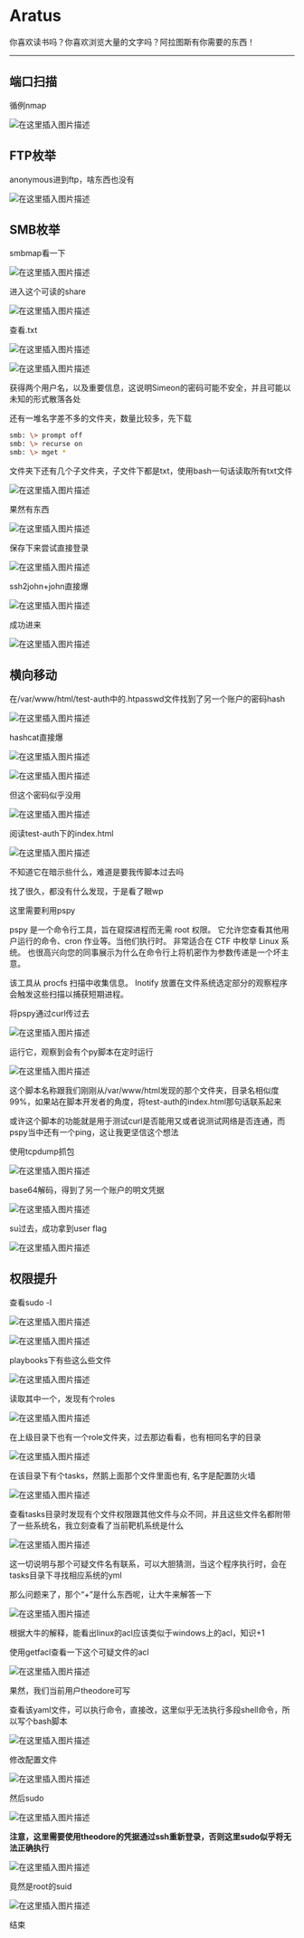 # Aratus

你喜欢读书吗？你喜欢浏览大量的文字吗？阿拉图斯有你需要的东西！

---

## 端口扫描

循例nmap

![在这里插入图片描述](https://img-blog.csdnimg.cn/71ae33d318dd4ab0a8d9c98025f32119.png)

## FTP枚举

anonymous进到ftp，啥东西也没有

![在这里插入图片描述](https://img-blog.csdnimg.cn/36ae581573cd4473968782df755698e6.png)

## SMB枚举

smbmap看一下

![在这里插入图片描述](https://img-blog.csdnimg.cn/e1dc9314dd56471d8d9f645be106d530.png)

进入这个可读的share

![在这里插入图片描述](https://img-blog.csdnimg.cn/c1c3ca3929ec42ec9a6a898bbe831424.png)

查看.txt

![在这里插入图片描述](https://img-blog.csdnimg.cn/8d77b7918e5c4696b57a849aaccc1304.png)

![在这里插入图片描述](https://img-blog.csdnimg.cn/0da96e5e7f544df78910990674f0e7bc.png)

获得两个用户名，以及重要信息，这说明Simeon的密码可能不安全，并且可能以未知的形式散落各处

还有一堆名字差不多的文件夹，数量比较多，先下载

```bash
smb: \> prompt off
smb: \> recurse on
smb: \> mget *
```

文件夹下还有几个子文件夹，子文件下都是txt，使用bash一句话读取所有txt文件

![在这里插入图片描述](https://img-blog.csdnimg.cn/4cf0c30bde3e4ead81dcdf284202778b.png)

果然有东西

![在这里插入图片描述](https://img-blog.csdnimg.cn/15fa809b098d450ba8f6e79249af2848.png)

保存下来尝试直接登录

![在这里插入图片描述](https://img-blog.csdnimg.cn/fb0b273272ca4d4882845b7bd734dbb5.png)

ssh2john+john直接爆

![在这里插入图片描述](https://img-blog.csdnimg.cn/a02b856d7fd24c4b953e78892b490dd1.png)

成功进来

![在这里插入图片描述](https://img-blog.csdnimg.cn/f84355457ca7406fba4bc03ed6b4747a.png)

## 横向移动

在/var/www/html/test-auth中的.htpasswd文件找到了另一个账户的密码hash

![在这里插入图片描述](https://img-blog.csdnimg.cn/99959e820e4b4dc7bdc655a75df065d6.png)

hashcat直接爆

![在这里插入图片描述](https://img-blog.csdnimg.cn/6c39a30d6a9a48a6877788340594beb0.png)

![在这里插入图片描述](https://img-blog.csdnimg.cn/71ff07b8d6934ea6b0442b6fe023c717.png)

但这个密码似乎没用

![在这里插入图片描述](https://img-blog.csdnimg.cn/94b7d87a3ed44797ac5d986e32023bab.png)

阅读test-auth下的index.html

![在这里插入图片描述](https://img-blog.csdnimg.cn/905a51323c224627b15aba46742371cb.png)

不知道它在暗示些什么，难道是要我传脚本过去吗

找了很久，都没有什么发现，于是看了眼wp

这里需要利用pspy

pspy 是一个命令行工具，旨在窥探进程而无需 root 权限。 它允许您查看其他用户运行的命令、cron 作业等。当他们执行时。 非常适合在 CTF 中枚举 Linux 系统。 也很高兴向您的同事展示为什么在命令行上将机密作为参数传递是一个坏主意。

该工具从 procfs 扫描中收集信息。 Inotify 放置在文件系统选定部分的观察程序会触发这些扫描以捕获短期进程。

将pspy通过curl传过去

![在这里插入图片描述](https://img-blog.csdnimg.cn/5a7ebf60d0a7460bb3e60993f72504f5.png)

运行它，观察到会有个py脚本在定时运行

![在这里插入图片描述](https://img-blog.csdnimg.cn/2bab29b14a6646c480e20300435c83ac.png)

这个脚本名称跟我们刚刚从/var/www/html发现的那个文件夹，目录名相似度99%，如果站在脚本开发者的角度，将test-auth的index.html那句话联系起来

或许这个脚本的功能就是用于测试curl是否能用又或者说测试网络是否连通，而pspy当中还有一个ping，这让我更坚信这个想法

使用tcpdump抓包

![在这里插入图片描述](https://img-blog.csdnimg.cn/976fce29f7484cc6bd10290dc5e2131b.png)

base64解码，得到了另一个账户的明文凭据

![在这里插入图片描述](https://img-blog.csdnimg.cn/affd0704ab1d4d32a58ead54c46551a8.png)

su过去，成功拿到user flag

![在这里插入图片描述](https://img-blog.csdnimg.cn/b232769f09b642febe458342b90ba2d6.png)

## 权限提升

查看sudo -l

![在这里插入图片描述](https://img-blog.csdnimg.cn/6a1de69fb11e435ab7d1260ee96a3056.png)

![在这里插入图片描述](https://img-blog.csdnimg.cn/030501b3798a4f1f8a2d88fed3180363.png)

playbooks下有些这么些文件

![在这里插入图片描述](https://img-blog.csdnimg.cn/bd9c7c9a27654a018e5f18b82ca2dc17.png)

读取其中一个，发现有个roles

![在这里插入图片描述](https://img-blog.csdnimg.cn/f4865bc94f60436a8d368736d7876a77.png)

在上级目录下也有一个role文件夹，过去那边看看，也有相同名字的目录

![在这里插入图片描述](https://img-blog.csdnimg.cn/c8054147f9e9486792b373bf9bbbb499.png)

在该目录下有个tasks，然鹅上面那个文件里面也有, 名字是配置防火墙

![在这里插入图片描述](https://img-blog.csdnimg.cn/40a642f42edf4a10b171849ee2d5e40f.png)

查看tasks目录时发现有个文件权限跟其他文件与众不同，并且这些文件名都附带了一些系统名，我立刻查看了当前靶机系统是什么

![在这里插入图片描述](https://img-blog.csdnimg.cn/edaef95dcdd64bb3a2018b0e7b338066.png)

这一切说明与那个可疑文件名有联系，可以大胆猜测，当这个程序执行时，会在tasks目录下寻找相应系统的yml

那么问题来了，那个“+”是什么东西呢，让大牛来解答一下

![在这里插入图片描述](https://img-blog.csdnimg.cn/6d47cbc0fff041a2a68148ec0d3e9fe9.png)

根据大牛的解释，能看出linux的acl应该类似于windows上的acl，知识+1

使用getfacl查看一下这个可疑文件的acl

![在这里插入图片描述](https://img-blog.csdnimg.cn/625509983a2d4e44b3006068c4d7ff26.png)

果然，我们当前用户theodore可写

查看该yaml文件，可以执行命令，直接改，这里似乎无法执行多段shell命令，所以写个bash脚本

![在这里插入图片描述](https://img-blog.csdnimg.cn/455de6c3b2934f208db0ab807b621d74.png)

修改配置文件

![在这里插入图片描述](https://img-blog.csdnimg.cn/4a1f7161293642698b35da18ccbc5417.png)

然后sudo

![在这里插入图片描述](https://img-blog.csdnimg.cn/b4aae5302e4e408180e0205813912385.png)

**注意，这里需要使用theodore的凭据通过ssh重新登录，否则这里sudo似乎将无法正确执行**

![在这里插入图片描述](https://img-blog.csdnimg.cn/868485e1c62f4313a461b9e0a4c3520f.png)

竟然是root的suid

![在这里插入图片描述](https://img-blog.csdnimg.cn/6ff408cc942848b39b57052c716c0a53.png)

结束